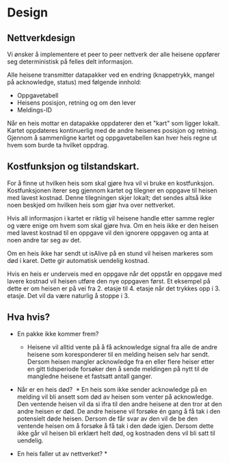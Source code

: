 # Design

## Nettverkdesign 

Vi ønsker å implementere et peer to peer nettverk der alle heisene oppfører seg deterministisk på felles delt informasjon.

Alle heisene transmitter datapakker ved en endring (knappetrykk, mangel på acknowledge, status) med følgende innhold:

* Oppgavetabell 
* Heisens posisjon, retning og om den lever
* Meldings-ID

Når en heis mottar en datapakke oppdaterer den et "kart" som ligger lokalt. Kartet oppdateres kontinuerlig med de andre heisenes posisjon og retning. Gjennom å sammenligne kartet og oppgavetabellen kan hver heis regne ut hvem som burde ta hvilket oppdrag. 

## Kostfunksjon og tilstandskart.

For å finne ut hvilken heis som skal gjøre hva vil vi bruke en kostfunksjon. Kostfunksjonen iterer seg gjennom kartet og tilegner en oppgave til heisen med lavest kostnad. Denne tilegningen skjer lokalt; det sendes altså ikke noen beskjed om hvilken heis som gjør hva over nettverket. 

Hvis all informasjon i kartet er riktig vil heisene handle etter samme regler og være enige om hvem som skal gjøre hva. Om en heis ikke er den heisen med lavest kostnad til en oppgave vil den ignorere oppgaven og anta at noen andre tar seg av det.

Om en heis ikke har sendt ut isAlive på en stund vil heisen markeres som død i karet. Dette gir automatisk uendelig kostnad. 

Hvis en heis er underveis med en oppgave når det oppstår en oppgave med lavere kostnad vil heisen utføre den nye oppgaven først. Et eksempel på dette er om heisen er på vei fra 2. etasje til 4. etasje når det trykkes opp i 3. etasje. Det vil da være naturlig å stoppe i 3. 

## Hva hvis?

* En pakke ikke kommer frem?
  * Heisene vil alltid vente på å få acknowledge signal fra alle de andre heisene som koresponderer til en melding heisen selv har sendt. Dersom heisen mangler acknowledge fra en eller flere heiser etter en gitt tidsperiode forsøker den å sende meldingen på nytt til de mangledne heisene et fastsatt antall ganger. 
  
* Når er en heis død?
  * En heis som ikke sender acknowledge på en melding vil bli ansett som død av heisen som venter på acknowledge. Den ventende heisen vil da si ifra til den andre heisene at den tror at den andre heisen er død. De andre heisene vil forsøke én gang å få tak i den potensielt døde heisen. Dersom de får svar av den vil de be den ventende heisen om å forsøke å få tak i den døde igjen. Dersom dette ikke går vil heisen bli erklært helt død, og kostnaden dens vil bli satt til uendelig. 
  
* En heis faller ut av nettverket?
  * 

